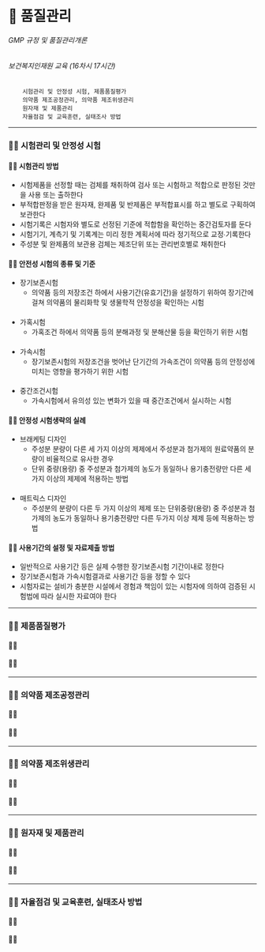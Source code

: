 # 💊 품질관리

###### GMP 규정 및 품질관리개론
###### 보건복지인재원 교육 (16차시 17시간)

        시험관리 및 안정성 시험, 제품품질평가
        의약품 제조공정관리, 의약품 제조위생관리
        원자재 및 제품관리
        자율점검 및 교육훈련, 실태조사 방법
    
---
### 🐱‍🚀 시험관리 및 안정성 시험

#### 🐱‍🚀 시험관리 방법
- 시험제품을 선정할 때는 검체를 채취하여 검사 또는 시험하고 적합으로 판정된 것만을 사용 또는 출하한다
- 부적합판정을 받은 원자재, 완제품 및 반제품은 부적합표시를 하고 별도로 구획하여 보관한다
- 시험기록은 시험자와 별도로 선정된 기준에 적합함을 확인하는 중간검토자를 둔다
- 시험기기, 계측기 및 기록계는 미리 정한 계획서에 따라 정기적으로 교정∙기록한다
- 주성분 및 완제품의 보관용 검체는 제조단위 또는 관리번호별로 채취한다

#### 🐱‍🚀 안전성 시험의 종류 및 기준
- 장기보존시험
  - 의약품 등의 저장조건 하에서 사용기간(유효기간)을 설정하기 위하여 장기간에 걸쳐 의약품의 물리화학 및 생물학적 안정성을 확인하는 시험
  ####
- 가혹시험
  - 가혹조건 하에서 의약품 등의 분해과정 및 분해산물 등을 확인하기 위한 시험
  ####
- 가속시험
  - 장기보존시험의 저장조건을 벗어난 단기간의 가속조건이 의약품 등의 안정성에 미치는 영향을 평가하기 위한 시험
  ####
- 중간조건시험
  - 가속시험에서 유의성 있는 변화가 있을 때 중간조건에서 실시하는 시험

#### 🐱‍🚀 안정성 시험생략의 실례
- 브래케팅 디자인
  - 주성분 분량이 다른 세 가지 이상의 제제에서 주성분과 첨가제의 원료약품의 분량이 비율적으로 유사한 경우
  - 단위 중량(용량) 중 주성분과 첨가제의 농도가 동일하나 용기충전량만 다른 세 가지 이상의 제제에 적용하는 방법
  ####
- 매트릭스 디자인
  - 주성분의 분량이 다른 두 가지 이상의 제제 또는 단위중량(용량) 중 주성분과 첨가제의 농도가 동일하나 용기충전량만 다른 두가지 이상 제제 등에 적용하는 방법
  
#### 🐱‍🚀 사용기간의 설정 및 자료제출 방법
- 일반적으로 사용기간 등은 실제 수행한 장기보존시험 기간이내로 정한다
- 장기보존시험과 가속시험결과로 사용기간 등을 정할 수 있다
- 시험자료는 설비가 충분한 시설에서 경험과 책임이 있는 시험자에 의하여 검증된 시험법에 따라 실시한 자료여야 한다


---
### 🐱‍🚀 제품품질평가


#### 🐱‍🚀

#### 🐱‍🚀


---
### 🐱‍🚀 의약품 제조공정관리


#### 🐱‍🚀

#### 🐱‍🚀



---
### 🐱‍🚀 의약품 제조위생관리

#### 🐱‍🚀

#### 🐱‍🚀



---
### 🐱‍🚀 원자재 및 제품관리

#### 🐱‍🚀

#### 🐱‍🚀




---
### 🐱‍🚀 자율점검 및 교육훈련, 실태조사 방법

#### 🐱‍🚀

#### 🐱‍🚀